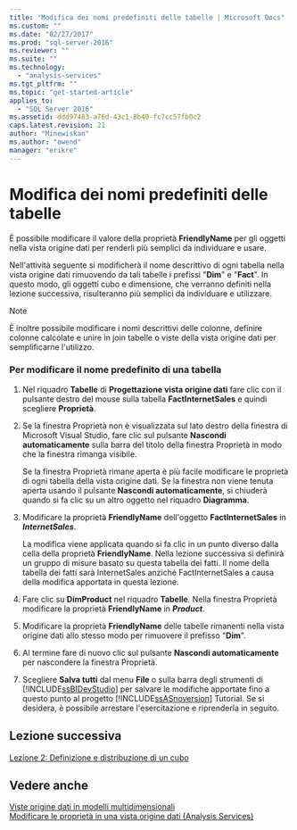 ```yaml
---
title: "Modifica dei nomi predefiniti delle tabelle | Microsoft Docs"
ms.custom: ""
ms.date: "02/27/2017"
ms.prod: "sql-server-2016"
ms.reviewer: ""
ms.suite: ""
ms.technology: 
  - "analysis-services"
ms.tgt_pltfrm: ""
ms.topic: "get-started-article"
applies_to: 
  - "SQL Server 2016"
ms.assetid: ddd97483-a76d-43c1-8b40-fc7cc57fb0c2
caps.latest.revision: 21
author: "Minewiskan"
ms.author: "owend"
manager: "erikre"
---
```

# Modifica dei nomi predefiniti delle tabelle
È possibile modificare il valore della proprietà **FriendlyName** per gli oggetti nella vista origine dati per renderli più semplici da individuare e usare.  
  
Nell'attività seguente si modificherà il nome descrittivo di ogni tabella nella vista origine dati rimuovendo da tali tabelle i prefissi "**Dim**" e "**Fact**". In questo modo, gli oggetti cubo e dimensione, che verranno definiti nella lezione successiva, risulteranno più semplici da individuare e utilizzare.  
  
> [!NOTE]  
> È inoltre possibile modificare i nomi descrittivi delle colonne, definire colonne calcolate e unire in join tabelle o viste della vista origine dati per semplificarne l'utilizzo.  
  
### Per modificare il nome predefinito di una tabella  
  
1.  Nel riquadro **Tabelle** di **Progettazione vista origine dati** fare clic con il pulsante destro del mouse sulla tabella **FactInternetSales** e quindi scegliere **Proprietà**.  
  
2.  Se la finestra Proprietà non è visualizzata sul lato destro della finestra di Microsoft Visual Studio, fare clic sul pulsante **Nascondi automaticamente** sulla barra del titolo della finestra Proprietà in modo che la finestra rimanga visibile.  
  
    Se la finestra Proprietà rimane aperta è più facile modificare le proprietà di ogni tabella della vista origine dati. Se la finestra non viene tenuta aperta usando il pulsante **Nascondi automaticamente**, si chiuderà quando si fa clic su un altro oggetto nel riquadro **Diagramma**.  
  
3.  Modificare la proprietà **FriendlyName** dell'oggetto **FactInternetSales** in ***InternetSales***.  
  
    La modifica viene applicata quando si fa clic in un punto diverso dalla cella della proprietà **FriendlyName**. Nella lezione successiva si definirà un gruppo di misure basato su questa tabella dei fatti. Il nome della tabella dei fatti sarà InternetSales anziché FactInternetSales a causa della modifica apportata in questa lezione.  
  
4.  Fare clic su **DimProduct** nel riquadro **Tabelle**. Nella finestra Proprietà modificare la proprietà **FriendlyName** in ***Product***.  
  
5.  Modificare la proprietà **FriendlyName** delle tabelle rimanenti nella vista origine dati allo stesso modo per rimuovere il prefisso "**Dim**".  
  
6.  Al termine fare di nuovo clic sul pulsante **Nascondi automaticamente** per nascondere la finestra Proprietà.  
  
7.  Scegliere **Salva tutti** dal menu **File** o sulla barra degli strumenti di [!INCLUDE[ssBIDevStudio](../includes/ssbidevstudio-md.md)] per salvare le modifiche apportate fino a questo punto al progetto [!INCLUDE[ssASnoversion](../includes/ssasnoversion-md.md)] Tutorial. Se si desidera, è possibile arrestare l'esercitazione e riprenderla in seguito.  
  
## Lezione successiva  
[Lezione 2: Definizione e distribuzione di un cubo](../analysis-services/lesson-2-defining-and-deploying-a-cube.md)  
  
## Vedere anche  
[Viste origine dati in modelli multidimensionali](../analysis-services/multidimensional-models/data-source-views-in-multidimensional-models.md)  
[Modificare le proprietà in una vista origine dati &#40;Analysis Services&#41;](../analysis-services/multidimensional-models/change-properties-in-a-data-source-view-analysis-services.md)  
  
  
  
